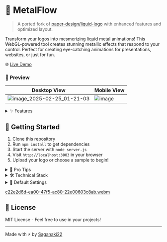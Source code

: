 # 🌊 MetalFlow

> A ported fork of [paper-design/liquid-logo](https://github.com/paper-design/liquid-logo) with enhanced features and optimized layout.

Transform your logos into mesmerizing liquid metal animations! This WebGL-powered tool creates stunning metallic effects that respond to your control. Perfect for creating eye-catching animations for presentations, websites, or just for fun.

🌐 [Live Demo](https://saganaki22.github.io/MetalFlow/)

### 👀 Preview
| Desktop View | Mobile View |
|--------|--------|
| ![image_2025-02-25_01-21-03](https://github.com/user-attachments/assets/44a7d942-f8a0-41e8-92af-b8c77db24b73) | ![image](https://github.com/user-attachments/assets/3a61a3b6-d2e4-47f8-a8c8-1c0f6a1e56f5) |






<details>
<summary>✨ Features</summary>

### 🎨 Core Effects
- **Liquid Metal Shader**: Real-time WebGL shader for that perfect chrome-like finish
- **Edge Detection**: Smart edge-based feathering that follows your logo's contours
- **Dynamic Patterns**: Customizable metallic patterns that flow and shift
- **Responsive Design**: Optimized layouts for both desktop and mobile devices

### 🎮 Interactive Controls
- **Refraction**: Adjust the metallic sheen and light distortion
- **Edge Feathering**: Fine-tune the edge softness (0-1)
- **Pattern Blur**: Control the smoothness of metallic patterns
- **Liquify Effect**: Modify the flow and movement intensity
- **Animation Speed**: Set your perfect tempo
- **Pattern Scale**: Adjust the metallic pattern size
  

### 📱 Smart UI/UX
- **Optimized Layout**: 
  - Desktop: Controls panel with 400px width and centered upload button
  - Mobile: Compact layout with top-positioned upload button
  - Equal padding and spacing across all screen sizes
- **Background Options**: Multiple presets including metal, white, light grey, black, and custom colors
- **Sample Logos**: Quick access to pre-loaded logos (Punisher, DC Shoes, GitHub, Linux, Hugging Face)
- **Drag & Drop**: Easy file uploads on desktop with visual feedback
- **Touch Support**: Native file picking on mobile devices



### 🎥 Export Options
- **GIF Export**: 
  - 24fps for smooth animation
  - 5-second duration for perfect loops
  - Purple pulsing glow effect during generation
  - Local worker for better performance
- **PNG Export**: Instant high-quality static captures
- **Visual Feedback**: Processing indicators for all operations
</details>

## 🚀 Getting Started

1. Clone this repository
2. Run `npm install` to get dependencies
3. Start the server with `node server.js`
4. Visit `http://localhost:3003` in your browser
5. Upload your logo or choose a sample to begin!

<details>
<summary>🎯 Pro Tips</summary>

- **Perfect Loops**: Keep GIF duration at 5 seconds for smooth loops
- **Edge Control**: Start with edge value at 0.4 for balanced results
- **Mobile Upload**: Use the upload button for the best mobile experience
- **Pattern Mixing**: Combine pattern scale and blur for unique effects
- **Quick Exports**: Use PNG for instant captures, GIF for animations
</details>

<details>
<summary>🛠️ Technical Stack</summary>

- **WebGL**: Core rendering engine
- **Three.js**: 3D graphics library
- **GIF.js**: High-quality GIF encoding with Web Workers
- **Custom Shaders**: GLSL for metallic effects
- **Responsive Design**: Optimized for all screen sizes
</details>

<details>
<summary>🎨 Default Settings</summary>

Optimal starting parameters:
```javascript
{
  refraction: 0.015,  // Metallic sheen (0 - 0.03)
  edge: 0,           // Edge softness (0 - 1)
  patternBlur: 0.005,// Pattern smoothness (0 - 0.02)
  liquid: 0.07,      // Flow intensity (0 - 0.2)
  speed: 0.3,        // Animation speed (0 - 0.5)
  patternScale: 2    // Pattern size (0.5 - 5)
}
```
</details>

[c22e2d6d-ea00-47f5-ac80-22e00603c8ab.webm](https://github.com/user-attachments/assets/7af6be86-e976-48b4-9283-b4e3a67eac9a)

## 📝 License

MIT License - Feel free to use in your projects!

---
Made with ⚡ by [Saganaki22](https://github.com/Saganaki22)
